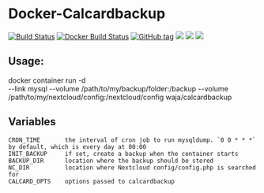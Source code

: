 # Docker-Calcardbackup

[![Build Status](https://travis-ci.org/Cyconet/docker-calcardbackup.svg?branch=development)](https://travis-ci.org/Cyconet/docker-calcardbackup)
[![Docker Build Status](https://img.shields.io/docker/build/waja/calcardbackup.svg)](https://hub.docker.com/r/waja/calcardbackup/)
[![GitHub tag](https://img.shields.io/github/tag/Cyconet/docker-calcardbackup.svg)](https://github.com/Cyconet/docker-calcardbackup/tags)
[![](https://img.shields.io/docker/pulls/waja/calcardbackup.svg)](https://hub.docker.com/r/waja/calcardbackup/)
[![](https://img.shields.io/docker/stars/waja/calcardbackup.svg)](https://hub.docker.com/r/waja/calcardbackup/)
[![](https://img.shields.io/docker/automated/waja/calcardbackup.svg)](https://hub.docker.com/r/waja/calcardbackup/)

## Usage:

  docker container run -d \
    --link mysql
    --volume /path/to/my/backup/folder:/backup
    --volume /path/to/my/nextcloud/config:/nextcloud/config
    waja/calcardbackup

## Variables

    CRON_TIME       the interval of cron job to run mysqldump. `0 0 * * *` by default, which is every day at 00:00
    INIT_BACKUP     if set, create a backup when the container starts
    BACKUP_DIR      location where the backup should be stored
    NC_DIR          location where Nextcloud config/config.php is searched for
    CALCARD_OPTS    options passed to calcardbackup
